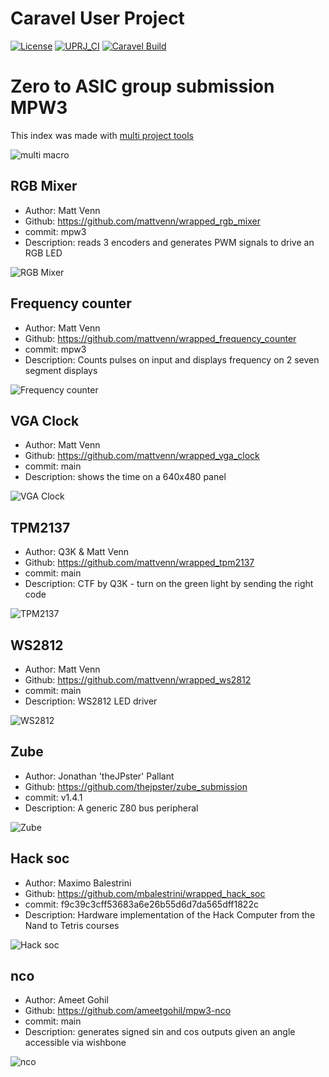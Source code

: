 # Caravel User Project

[![License](https://img.shields.io/badge/License-Apache%202.0-blue.svg)](https://opensource.org/licenses/Apache-2.0) [![UPRJ_CI](https://github.com/efabless/caravel_project_example/actions/workflows/user_project_ci.yml/badge.svg)](https://github.com/efabless/caravel_project_example/actions/workflows/user_project_ci.yml) [![Caravel Build](https://github.com/efabless/caravel_project_example/actions/workflows/caravel_build.yml/badge.svg)](https://github.com/efabless/caravel_project_example/actions/workflows/caravel_build.yml)

# Zero to ASIC group submission MPW3

This index was made with [multi project tools](https://github.com/mattvenn/multi_project_tools)

![multi macro](pics/multi_macro_annotated.png)

## RGB Mixer

* Author: Matt Venn
* Github: https://github.com/mattvenn/wrapped_rgb_mixer
* commit: mpw3
* Description: reads 3 encoders and generates PWM signals to drive an RGB LED

![RGB Mixer](pics/schematic.jpg)

## Frequency counter

* Author: Matt Venn
* Github: https://github.com/mattvenn/wrapped_frequency_counter
* commit: mpw3
* Description: Counts pulses on input and displays frequency on 2  seven segment displays

![Frequency counter](pics/frequency_counter.png)

## VGA Clock

* Author: Matt Venn
* Github: https://github.com/mattvenn/wrapped_vga_clock
* commit: main
* Description: shows the time on a 640x480 panel

![VGA Clock](pics/vga_clock.jpg)

## TPM2137

* Author: Q3K & Matt Venn
* Github: https://github.com/mattvenn/wrapped_tpm2137
* commit: main
* Description: CTF by Q3K - turn on the green light by sending the right code

![TPM2137](pics/tpm2137.png)

## WS2812

* Author: Matt Venn
* Github: https://github.com/mattvenn/wrapped_ws2812
* commit: main
* Description: WS2812 LED driver

![WS2812](pics/ws2812.jpg)

## Zube

* Author: Jonathan 'theJPster' Pallant
* Github: https://github.com/thejpster/zube_submission
* commit: v1.4.1
* Description: A generic Z80 bus peripheral

![Zube](pics/zube.png)

## Hack soc

* Author: Maximo Balestrini
* Github: https://github.com/mbalestrini/wrapped_hack_soc
* commit: f9c39c3cff53683a6e26b55d6d7da565dff1822c
* Description: Hardware implementation of the Hack Computer from the Nand to Tetris courses

![Hack soc](pics/project.jpg)

## nco

* Author: Ameet Gohil
* Github: https://github.com/ameetgohil/mpw3-nco
* commit: main
* Description: generates signed sin and cos outputs given an angle accessible via wishbone

![nco](pics/empty.png)

